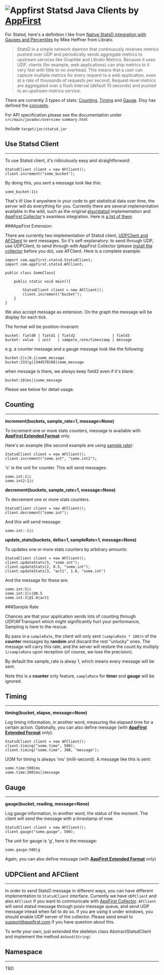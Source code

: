 ![Appfirst](http://www.appfirst.com/img/appfirst-logo.png)
Statsd Java Clients by [AppFirst](http://www.appfirst.com)
====================================

For Statsd, here's a definition I like from [Native StatsD integration with Gauges and Percentiles](http://blog.librato.com/2012/05/new-statsd-integration-with-gauges-and.html) by Mike Heffner from Librato.

> StatsD is a simple network daemon that continuously receives metrics pushed over UDP and periodically sends aggregate metrics to upstream services like Graphite and Librato Metrics. Because it uses UDP, clients (for example, web applications) can ship metrics to it very fast with little to no overhead. This means that a user can capture multiple metrics for every request to a web application, even at a rate of thousands of requests per second. Request-level metrics are aggregated over a flush interval (default 10 seconds) and pushed to an upstream metrics service.

There are currently 3 types of stats: [Counting](#couting), [Timing](#timing) and [Gauge](#gauge). Etsy has defined the [concepts](https://github.com/etsy/statsd#concepts). 

For API specification please see the documentation under `src/main/javadoc/overview-summary.html`

Include `target/jar/statsd.jar`

## Use Statsd Client
-------------------

To use Statsd client, it's ridiculously easy and straightforward:

	StatsdClient client = new AFClient();
	client.increment("some_bucket");
	
By doing this, you sent a message look like this:

	some_bucket:1|c
	
That's it! Use it anywhere in your code to get statistical data over time, the server will do everything for you. Currently there are several implementation available in the wild, such as the original [etsy/statsd](https://github.com/etsy/statsd) implementation and [AppFirst Collector][collector]'s seamless integration. Here is [a list of them](http://joemiller.me/2011/09/21/list-of-statsd-server-implementations/).


###AppFirst Extension:

There are currently two implementation of Statsd client, [UDPClient and AFClient](#about-transport) to sent messages. So it's self-explanatory: to send through UDP, use UDPClient, to send through with AppFirst Collector (please [install the collector][collector] before you do), use AFClient. Here is a complete example:

	import com.appfirst.statsd.StatsdClient;	
	import com.appfirst.statsd.AFClient;
	
	public class SomeClass{

		public static void main(){

			StatsdClient client = new AFClient();
			client.increment("bucket");
		}
	}

We also accept message as extension. On the graph the message will be display for each tick.
<!--We need a example pic to demostrate here.-->
The format will be position-invariant:

	bucket: field0 | field1 | field2                 | field3
	bucket: value  | unit   | sampele_rate/timestamp | message

e.g. a counter message and a gauge message look like the following:

	bucket:2|c|0.1|some_message
	bucket:333|g|1344570108|some_message

when message is there, we always keep field2 even if it's blank:

	bucket:10|ms||some_message

Please see below for detail usage.
	
## Counting
-------------------
**increment(buckets, sample_rate=1, message=None)**
	
To increment one or more stats counters, message is available with **[AppFirst Extended Format](#appfirst-extension)** only.
	    	
Here's an example (the second example are using [sample rate](#sample-rate)):

	StatsdClient client = new AFClient();
	client.increment("some.int", "some.int2");
	
'c' is the unit for counter. This will send messages:

	some.int:1|c
	some.int2:1|c

**decrement(buckets, sample_rate=1, message=None)**

To decrement one or more stats counters.

	StatsdClient client = new AFClient();
	client.decrement("some.int");
	
And this will send message:

	some.int:-1|c

**update_stats(buckets, delta=1, sampleRate=1, message=None)**

To updates one or more stats counters by arbitrary amounts:

	StatsdClient client = new AFClient();
	client.updateStats(5, "some.int");
	client.updateStats(2, 0.5, "some.int");
	client.updateStats(3, "act1", 1.0, "some.int")
	
And the message for these are:

	some.int:5|c
	some.int:2|c|@0.5
	some.int:3|@1.0|act1

###Sample Rate

Chances are that your application sends lots of counting through UDP/AFTransport which might significantly hurt your performance, Sampling is here to the rescue.

By pass in a `sampleRate`, the client will only sent `(sampleRate * 100)%` of the **counter** messages by **random** and discard the rest "unlucky" ones. The message will carry this rate, and the server will restore the count by multiply `1/sampleRate` upon reception (of course, we lose the precision).

By default the sample_rate is alway 1, which means every message will be sent.

Note this is a **counter** only feature, `sampleRate` for **timer** and **gauge** will be ignored.


## Timing
-------------------
**timing(bucket, elapse, message=None)**

Log timing information, in another word, measuring the elapsed time for a certain action.
Optionally, you can also define message (with **[AppFirst Extended Format](#appfirst-extension)** only).

	StatsdClient client = new AFClient();
	client.timing("some.time", 500);
	client.timing("some.time", 300, "message");

UOM for timing is always 'ms' (milli-second). A message like this is sent:

	some.time:500|ms
	some.time:300|ms||message

## Gauge
-------------------
**gauge(bucket, reading, message=None)**

Log gauge information, in another word, the status of the moment. The client will send the message with a timestamp of now.

	StatsdClient client = new AFClient();
	client.gauge("some.gauge", 500);

The unit for gauge is 'g', here is the message:

	some.gauge:500|g

Again, you can also define message (with **[AppFirst Extended Format](#appfirst-extension)** only)
	

## UDPClient and AFClient
-------------------
In order to send StatsD message in different ways, you can have different implementation to `StatsdClient` interface. Currently we have `UDPClient` and also `AFClient` if you want to communicate with [AppFirst Collector][collector]. `AFClient` will send statsd message through posix message queue, and send UDP message intead when fail to do so. If you are using it under windows, you should enable UDP server of the collector. Please send email to <support@appfirst.com> if you have question about this.

To write your own, just extended the skeleton class AbstractStatsdClient and implement the method `doSend(String)`

## Namespace
-------------------
TBD


[collector]: https://wwws.appfirst.com
